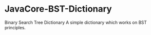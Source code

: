 # JavaCore-BST-Dictionary
Binary Search Tree Dictionary
A simple dictionary which works on BST principles.
